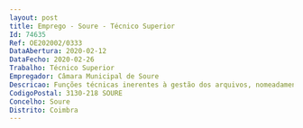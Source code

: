 ```yaml
--- 
layout: post
title: Emprego - Soure - Técnico Superior
Id: 74635
Ref: OE202002/0333
DataAbertura: 2020-02-12
DataFecho: 2020-02-26
Trabalho: Técnico Superior
Empregador: Câmara Municipal de Soure
Descricao: Funções técnicas inerentes à gestão dos arquivos, nomeadamente, funções de estabelecer e aplicar critérios de gestão de documentos, avaliar e organizar a documentação, de acordo com sistemas de classificação que define a partir do estudo da instituição produtora da documentação, orientar a elaboração de instrumentos de descrição da documentação, tais como guias inventários, catálogos e índices, gestão e aplicação de instrumentos arquivísticos de acordo com as novas tecnologias e legislação em vigor, apoiar o utilizador, orientando o na pesquisa de registos e documentos apropriados, tendo em vista a conservação e difusão pesquisa de documentos.
CodigoPostal: 3130-218 SOURE
Concelho: Soure
Distrito: Coimbra
--- 
```

